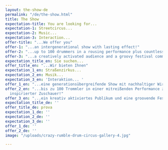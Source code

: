 ```yaml
---
layout: the-show-de
permalink: "/de/the-show.html"
title: The Show
expectation-title: You are looking for...
expectation-1: Streetcircus...
expectation-2: Music...
expectation-3: Interaction...
offer-title: "...We offer you"
offer-1: "...an intergenerational show with lasting effect!"
offer-2: "...up to 100 drummers in a rousing performance plus countless inspired spectators!"
offer-3: "...a creatively activated audience and a groovy festival community!"
expectation_title_en: Sie suchen...
offer_title_en: "...Wir bieten Ihnen"
expectation_1_en: Straßenzirkus...
expectation_2_en: Musik...
expectation_3_en: 'Interaktion... '
offer_1_en: "...eine generationsübergreifende Show mit nachhaltiger Wirkung!"
offer_2_en: "...bis zu 100 Trommler in einer mitreißenden Performance zzgl. zahlloser
  inspirierter Zuschauer!"
offer_3_en: "...ein kreativ aktiviertes Publikum und eine groovende Festivalgemeinschaft!"
expectation_title_de: ''
offer_title_de: prova
expectation_1_de: ''
expectation_2_de: ''
expectation_3_de: ''
offer_1_de: ''
offer_2_de: ''
image: "/uploads/crazy-rumble-drum-circus-gallery-4.jpg"

---
```

